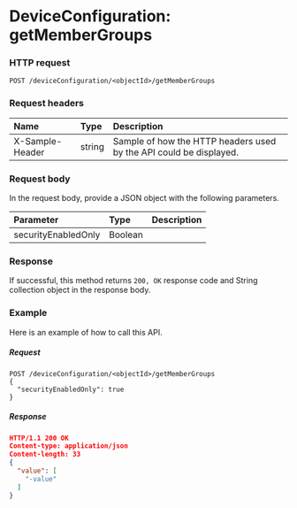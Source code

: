 # DeviceConfiguration: getMemberGroups


### HTTP request
```http
POST /deviceConfiguration/<objectId>/getMemberGroups

```
### Request headers
| Name       | Type | Description|
|:---------------|:--------|:----------|
| X-Sample-Header  | string  | Sample of how the HTTP headers used by the API could be displayed.|

### Request body
In the request body, provide a JSON object with the following parameters.

| Parameter	   | Type	|Description|
|:---------------|:--------|:----------|
|securityEnabledOnly|Boolean||

### Response
If successful, this method returns `200, OK` response code and String collection object in the response body.

### Example
Here is an example of how to call this API.
##### Request
```http
POST /deviceConfiguration/<objectId>/getMemberGroups
{
  "securityEnabledOnly": true
}
```
##### Response
```json
HTTP/1.1 200 OK
Content-type: application/json
Content-length: 33
{
  "value": [
    "-value"
  ]
}
```
